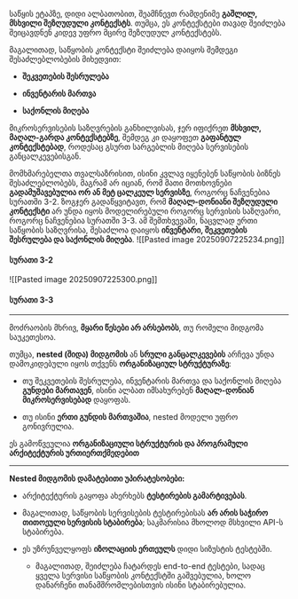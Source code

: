 საწყის ეტაპზე, დიდი ალბათობით, შეამჩნევთ რამდენიმე **გაშლილ, მსხვილი შეზღუდული კონტექსტს**. თუმცა, ეს კონტექსტები თავად შეიძლება შეიცავდნენ კიდევ უფრო მცირე შეზღუდულ კონტექსტებს.

მაგალითად, საწყობის კონტექსტი შეიძლება დაიყოს შემდეგი შესაძლებლობების მიხედვით:

- **შეკვეთების შესრულება**
    
- **ინვენტარის მართვა**
    
- **საქონლის მიღება**
    

მიკროსერვისების საზღვრების განხილვისას, ჯერ იფიქრეთ **მსხვილ, მაღალ-გარდა კონტექსტებზე**, შემდეგ კი დაყოფეთ **გაფანტულ კონტექსტებად**, როდესაც გსურთ სარგებლის მიღება სერვისების განცალკევებისგან.

მომხმარებელთა თვალსაზრისით, ისინი კვლავ იყენებენ საწყობის ბიზნეს შესაძლებლობებს, მაგრამ არ იციან, რომ მათი მოთხოვნები **გადამუშავებულია ორ ან მეტ ცალკეულ სერვისზე**, როგორც ნაჩვენებია სურათში 3-2. ზოგჯერ გადაწყვიტავთ, რომ **მაღალ-დონიანი შეზღუდული კონტექსტი** არ უნდა იყოს მოდელირებული როგორც სერვისის საზღვარი, როგორც ნაჩვენებია სურათში 3-3. ამ შემთხვევაში, ნაცვლად ერთი საწყობის საზღვრისა, შესაძლოა დაიყოს **ინვენტარი, შეკვეთების შესრულება და საქონლის მიღება**.
![[Pasted image 20250907225234.png]]
#### სურათი 3-2

![[Pasted image 20250907225300.png]]
#### სურათი 3-3
---

მოძრაობის მხრივ, **მყარი წესები არ არსებობს**, თუ რომელი მიდგომა საუკეთესოა.

თუმცა, **nested (შიდა) მიდგომის** ან **სრული განცალკევების** არჩევა უნდა დამოკიდებული იყოს თქვენს **ორგანიზაციულ სტრუქტურაზე**:

- თუ შეკვეთების შესრულება, ინვენტარის მართვა და საქონლის მიღება **გუნდები მართავენ**, ისინი ალბათ იმსახურებენ **მაღალ-დონიან მიკროსერვისებად** დაყოფას.
    
- თუ ისინი **ერთი გუნდის მართვაშია**, nested მოდელი უფრო გონივრულია.
    

ეს გამოწვეულია **ორგანიზაციული სტრუქტურის და პროგრამული არქიტექტურის ურთიერთქმედებით**

---

**Nested მიდგომის დამატებითი უპირატესობები:**

- არქიტექტურის გაყოფა ახერხებს **ტესტირების გამარტივებას**.
    
- მაგალითად, საწყობის სერვისების ტესტირებისას **არ არის საჭირო თითოეული სერვისის სტაბირება**; საკმარისია მხოლოდ მსხვილი API-ს სტაბირება.
    
- ეს უზრუნველყოფს **იზოლაციის ერთეულს** დიდი სიზუსტის ტესტებში.
    
    - მაგალითად, შეიძლება ჩატარდეს end-to-end ტესტები, სადაც ყველა სერვისი საწყობის კონტექსტში გაშვებულია, ხოლო დანარჩენი თანამშრომლებისთვის ისინი სტაბირებულია.